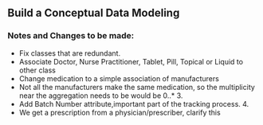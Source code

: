 ## Build a Conceptual Data Modeling

### Notes and Changes to be made:
- Fix classes that are redundant. 
- Associate Doctor, Nurse Practitioner, Tablet, Pill, Topical or Liquid to other class 
- Change medication to a simple association of manufacturers 
- Not all the manufacturers make the same medication, so the multiplicity near the aggregation needs to be would be 0..* 3. 
- Add Batch Number attribute,important part of the tracking process. 4. 
- We get a prescription from a physician/prescriber, clarify this

